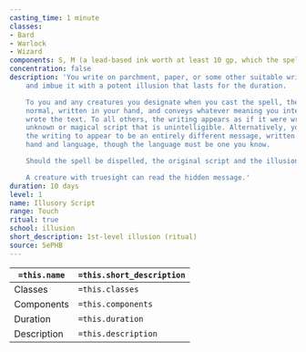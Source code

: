 ```yaml
---
casting_time: 1 minute
classes:
- Bard
- Warlock
- Wizard
components: S, M (a lead-based ink worth at least 10 gp, which the spell consumes)
concentration: false
description: 'You write on parchment, paper, or some other suitable writing material
    and imbue it with a potent illusion that lasts for the duration.

    To you and any creatures you designate when you cast the spell, the writing appears
    normal, written in your hand, and conveys whatever meaning you intended when you
    wrote the text. To all others, the writing appears as if it were written in an
    unknown or magical script that is unintelligible. Alternatively, you can cause
    the writing to appear to be an entirely different message, written in a different
    hand and language, though the language must be one you know.

    Should the spell be dispelled, the original script and the illusion both disappear.

    A creature with truesight can read the hidden message.'
duration: 10 days
level: 1
name: Illusory Script
range: Touch
ritual: true
school: illusion
short_description: 1st-level illusion (ritual)
source: 5ePHB
---
```


| `=this.name` | `=this.short_description` |
| ------------ | ------------------------- |
| Classes      | `=this.classes`           |
| Components   | `=this.components`        |
| Duration     | `=this.duration`          |
| Description  | `=this.description`       |